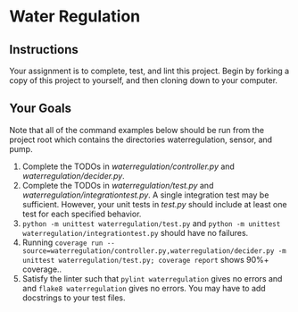 # Water Regulation

## Instructions

Your assignment is to complete, test, and lint this project. Begin by forking a copy of this project to yourself, and then cloning down to your computer.

## Your Goals

Note that all of the command examples below should be run from the project root which contains the directories waterregulation, sensor, and pump.

1. Complete the TODOs in *waterregulation/controller.py* and *waterregulation/decider.py*.
2. Complete the TODOs in *waterregulation/test.py* and *waterregulation/integrationtest.py*. A single integration test may be sufficient. However, your unit tests in *test.py* should include at least one test for each specified behavior.
3. `python -m unittest waterregulation/test.py` and `python -m unittest waterregulation/integrationtest.py` should have no failures.
4. Running `coverage run --source=waterregulation/controller.py,waterregulation/decider.py -m unittest waterregulation/test.py; coverage report` shows 90%+ coverage..
5. Satisfy the linter such that `pylint waterregulation` gives no errors and and `flake8 waterregulation` gives no errors. You may have to add docstrings to your test files.

